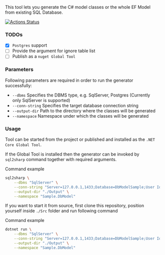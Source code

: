 This tool lets you generate the C# model classes or the whole EF Model from existing SQL Database. 

[![Actions Status](https://github.com/imujagic/sql-to-sharp/workflows/build/badge.svg)](https://github.com/imujagic/sql-to-sharp/actions)

### TODOs

- [x] `Postgres` support
- [ ] Provide the argument for ignore table list
- [ ] Publish as a `nuget Global Tool`

### Parameters

Following parameters are required in order to run the generator successfully:

- `--dbms` Specifies the DBMS type, e.g. SqlServer, Postgres (Currently only SqlServer is supported)
- `--conn-string` Specifies the target database connection string
- `--output-dir` Path to the directory where the classes will be generated
- `--namespace` Namespace under which the classes will be generated

### Usage

Tool can be started from the project or published and installed as the `.NET Core Global Tool`.

If the Global Tool is installed then the generator can be invoked by `sql2sharp` command together with required arguments.

Command example

```bash
sql2sharp \
    --dbms "SqlServer" \
    --conn-string "Server=127.0.0.1,1433;Database=DbModelSample;User Id=db_model_generator_user;Password=DbModelGen123#" \
    --output-dir "./Output" \
    --namespace "Sample.DbModel"
```

If you want to start it from source, first clone this repository, position yourself inside `./Src` folder and run following command

Command example

```bash
dotnet run \
    --dbms "SqlServer" \
    --conn-string "Server=127.0.0.1,1433;Database=DbModelSample;User Id=db_model_generator_user;Password=DbModelGen123#" \
    --output-dir "./Output" \
    --namespace "Sample.DbModel"
```
